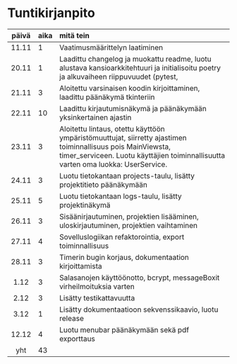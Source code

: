 # Tuntikirjanpito

| päivä | aika | mitä tein  |
| :----:|:-----| :-----|
| 11.11 | 1   | Vaatimusmäärittelyn laatiminen |
| 20.11 | 1   | Laadittu changelog ja muokattu readme, luotu alustava kansioarkkitehtuuri ja initialisoitu poetry ja alkuvaiheen riippuvuudet (pytest,  |
| 21.11 | 3   | Aloitettu varsinaisen koodin kirjoittaminen, laadittu päänäkymä tkinteriin |
| 22.11 | 10  | Laadittu kirjautumisnäkymä ja päänäkymään yksinkertainen ajastin |
| 23.11 | 3   | Aloitettu lintaus, otettu käyttöön ympäristömuuttujat, siirretty ajastimen toiminnallisuus pois MainViewsta, timer_serviceen. Luotu käyttäjien toiminnallisuutta varten oma luokka: UserService. |
| 24.11 | 3   | Luotu tietokantaan projects-taulu, lisätty projektitieto päänäkymään |
| 25.11 | 5   | Luotu tietokantaan logs-taulu, lisätty projektinäkymä |
| 26.11 | 3   | Sisäänirjautuminen, projektien lisääminen, uloskirjautuminen, projektien vaihtaminen |
| 27.11 | 4   | Sovelluslogiikan refaktorointia, export toiminnallisuus |
| 28.11 | 3   | Timerin bugin korjaus, dokumentaation kirjoittamista |
| 1.12  | 3   | Salasanojen käyttöönotto, bcrypt, messageBoxit  virheilmoituksia varten |
| 2.12  | 3   | Lisätty testikattavuutta |
| 3.12  | 1   | Lisätty dokumentaatioon sekvenssikaavio, luotu release | 
| 12.12 | 4   | Luotu menubar päänäkymään sekä pdf exporttaus |
| yht   | 43  | | 
